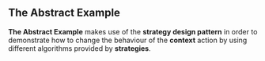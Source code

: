 ## The Abstract Example

**The Abstract Example** makes use of the **strategy design pattern** in order to demonstrate how to change the behaviour
of the **context** action by using different algorithms provided by **strategies**.